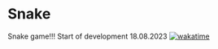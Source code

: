 # Snake
Snake game!!! Start of development 18.08.2023
[![wakatime](https://wakatime.com/badge/github/ExtroZ-ui/Snake.svg)](https://wakatime.com/badge/github/ExtroZ-ui/Snake)
